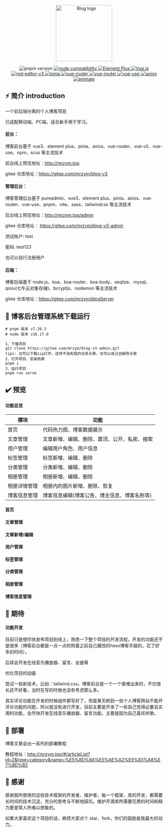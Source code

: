 <p align="center">
  <a href="http://39.108.51.116/#/login" target="_blank" rel="noopener noreferrer">
    <img width="180" src="https://img.shields.io/badge/%E5%B0%8F%E5%BC%A0%E7%9A%84%E5%8D%9A%E5%AE%A2%E5%90%8E%E5%8F%B0-v1.0.0-lightgrey" alt="Blog logo">
  </a>
</p>

<p align="center">
  <img src="https://img.shields.io/badge/pnpm-v7.26.3-purple" alt="pnpm version">
  <a href="https://nodejs.org/en/about/releases/">
    <img src="https://img.shields.io/badge/node-v16.17.0-green" alt="node compatibility">
  </a>
  <a href="https://element-plus.gitee.io/zh-CN/">
    <img src="https://img.shields.io/badge/ElementPlus-v2.2.17-blue" alt="Element Plus">
  </a>
  <a href="https://cn.vuejs.org/">
    <img src="https://img.shields.io/badge/vue-v3.2.45-brightgreen" alt="Vue.js">
  </a>
  <a href="https://imzbf.github.io/md-editor-v3/docs#%F0%9F%A7%B1%20toolbarsExclude">
    <img src="https://img.shields.io/badge/md--editor--v3-v2.7.2-lightgrey" alt="md-editor-v3">
  </a>
  <a href="https://pinia.web3doc.top/">
    <img src="https://img.shields.io/badge/pinia-v2.0.28-yellowgreen" alt="pinia">
  </a>
  <a href="https://router.vuejs.org/zh/guide/">
    <img src="https://img.shields.io/badge/vue--router-v4.1.6-green" alt="vue-router">
  </a>
  <a href="http://yiming_chang.gitee.io/pure-admin-doc/">
    <img src="https://img.shields.io/badge/pureadmin-v1.1.0-purple" alt="vue-router">
  </a>
  <a href="[http://yiming_chang.gitee.io/pure-admin-doc/](https://vueuse.org/)">
    <img src="https://img.shields.io/badge/vueuse-v9.6.0-pink" alt="vue-use">
  </a>
  <a href="https://www.axios-http.cn/docs/intro">
    <img src="https://img.shields.io/badge/axios-v%5E1.2.0-blueviolet" alt="axios">
  </a>
  <a href="https://www.dowebok.com/demo/2014/98/">
    <img src="https://img.shields.io/badge/animate-v%5E4.1.1-orange" alt="animate">
  </a>
</p>

## ⚡ 简介 introduction

一个前后端分离的个人博客项目

已适配移动端、PC端，适合新手用于学习。

#### 前台：

博客前台基于 vue3、element plus、pinia、axios、vue-router、vue-cli、vue-use、npm、scss 等主流技术

前台线上预览地址：http://mrzym.top

gitee 仓库地址：https://gitee.com/mrzym/blog-v3

#### 管理后台：

博客管理后台基于 pureadmin、vue3、element plus、pinia、axios、vue-router、vue-use、pnpm、vite、sass、tailwindcss 等主流技术

后台线上预览地址：http://mrzym.top/admin

gitee 仓库地址： https://gitee.com/mrzym/blog-v3-admin

测试账户: test

密码: test123

也可以自行注册用户

#### 后端：

博客后端基于 node.js、koa、koa-router、koa-body、seqlize、mysql、qiniu(七牛云对象存储)、bcryptjs、nodemon 等主流技术

gitee 仓库地址：https://gitee.com/mrzym/blogServer

## 🚀 博客后台管理系统下载运行

```git
# pnpm 版本 v7.26.3
# node 版本 v16.17.0

1、下载项目
git clone https://gitee.com/mrzym/blog-v3-admin.git
tips: 也可以下载zip打开，这样不会和我的仓库关联，也可以自己去解除关联
2、打开项目，安装依赖
pnpm i
3、运行项目
pnpm run serve
```

## ✔️ 预览

#### 功能总览

| 模块         | 功能                                         |
| ------------ | -------------------------------------------- |
| 首页         | 代码热力图、博客数据展示                     |
| 文章管理     | 文章新增、编辑、删除、置顶、公开、私密、搜索 |
| 用户管理     | 编辑用户角色、用户信息                       |
| 标签管理     | 标签新增、编辑、删除                         |
| 分类管理     | 分类新增、编辑、删除                         |
| 相册管理     | 相册新增、编辑、删除                         |
| 相册详情管理 | 相册内的图片新增、删除、恢复                 |
| 博客信息管理 | 博客信息编辑(博客公告、博主信息、博客名称等) |

#### 首页

#### 文章管理

#### 文章新增/编辑

#### 用户管理

#### 标签管理

#### 分类管理

#### 相册管理

#### 博客信息管理

## 🛫 期待

#### 功能开发

目前只是想尽快发布项目到线上，熟悉一下整个项目的开发流程，开发的功能还不是很多（博客前台都是一点一点的照着之前自己魔改的hexo博客手敲的，花了好多的时间）。

后续会开发在线音乐播放器、留言、友链等

优化项目的动画

尝试一些新技术，比如：tailwind.css。博客前台是一个一个类堆出来的，不仅很长还不好看，当时在写的时候也没有考虑那么多。

其实评论功能在开发的时候组件都写好了，但是某天刷到一些个人博客网站不能开评论功能的问题，所以就没有进行开发，目前主要是开发了一些自己觉得必要且实用的功能，会尽快开发在线音乐播放器、留言功能，主要是因为自己喜欢听歌。

## 🌈 部署

博客文章会出一系列的部署教程

教程地址：http://mrzym.top/#/articleList?id=2&type=category&name=%E5%8D%9A%E5%AE%A2%E9%83%A8%E7%BD%B2

## 🥰 感谢

感谢我所使用的这些技术框架的开发者、维护者，每一个框架、库的开发，都需要长时间的技术沉淀，充分的思考与不断地踩坑。维护开源库所需要花费的时间和精力更是常人所难以想象的。

如果大家喜欢这个项目的话，麻烦大家点个 star、fork，你们的鼓励是我最大的动力。
